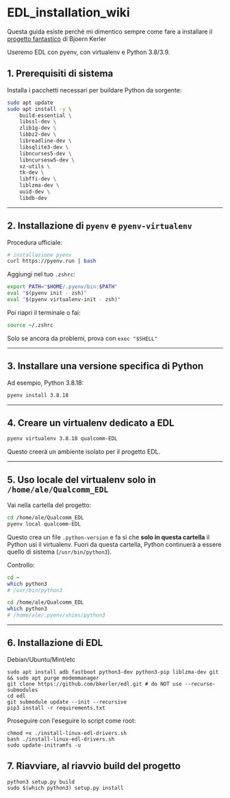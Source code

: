 # EDL_installation_wiki
Questa guida esiste perché mi dimentico sempre come fare a installare il [progetto fantastico](https://github.com/bkerler/edl) di Bjoern Kerler 

Useremo EDL con pyenv, con virtualenv e Python 3.8/3.9.

## 1. Prerequisiti di sistema

Installa i pacchetti necessari per buildare Python da sorgente:

```bash
sudo apt update
sudo apt install -y \
    build-essential \
    libssl-dev \
    zlib1g-dev \
    libbz2-dev \
    libreadline-dev \
    libsqlite3-dev \
    libncurses5-dev \
    libncursesw5-dev \
    xz-utils \
    tk-dev \
    libffi-dev \
    liblzma-dev \
    uuid-dev \
    libdb-dev
```

---

## 2. Installazione di `pyenv` e `pyenv-virtualenv`

Procedura ufficiale:

```bash
# installazione pyenv
curl https://pyenv.run | bash
```

Aggiungi nel tuo `.zshrc`:

```zsh
export PATH="$HOME/.pyenv/bin:$PATH"
eval "$(pyenv init - zsh)"
eval "$(pyenv virtualenv-init - zsh)"
```

Poi riapri il terminale o fai:

```bash
source ~/.zshrc
```

Solo se ancora da problemi, prova con `exec "$SHELL"`

---

## 3. Installare una versione specifica di Python

Ad esempio, Python 3.8.18:

```bash
pyenv install 3.8.18
```

---

## 4. Creare un virtualenv dedicato a EDL

```bash
pyenv virtualenv 3.8.18 qualcomm-EDL
```

Questo creerà un ambiente isolato per il progetto EDL.

---

## 5. Uso locale del virtualenv solo in `/home/ale/Qualcomm_EDL`

Vai nella cartella del progetto:

```bash
cd /home/ale/Qualcomm_EDL
pyenv local qualcomm-EDL
```

Questo crea un file `.python-version` e fa sì che **solo in questa cartella** il Python usi il virtualenv.
Fuori da questa cartella, Python continuerà a essere quello di sistema (`/usr/bin/python3`).

Controllo:

```bash
cd ~
which python3
# /usr/bin/python3

cd /home/ale/Qualcomm_EDL
which python3
# /home/ale/.pyenv/shims/python3
```

---


## 6. Installazione di EDL

Debian/Ubuntu/Mint/etc

```
sudo apt install adb fastboot python3-dev python3-pip liblzma-dev git && sudo apt purge modemmanager
git clone https://github.com/bkerler/edl.git # do NOT use --recurse-submodules
cd edl
git submodule update --init --recursive
pip3 install -r requirements.txt
```

Proseguire con l'eseguire lo script come root:

```
chmod +x ./install-linux-edl-drivers.sh
bash ./install-linux-edl-drivers.sh
sudo update-initramfs -u
```

## 7. Riavviare, al riavvio build del progetto

```
python3 setup.py build
sudo $(which python3) setup.py install
```

